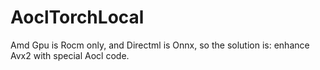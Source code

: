 # AoclTorchLocal
Amd Gpu is Rocm only, and Directml is Onnx, so the solution is: enhance Avx2 with special Aocl code.
